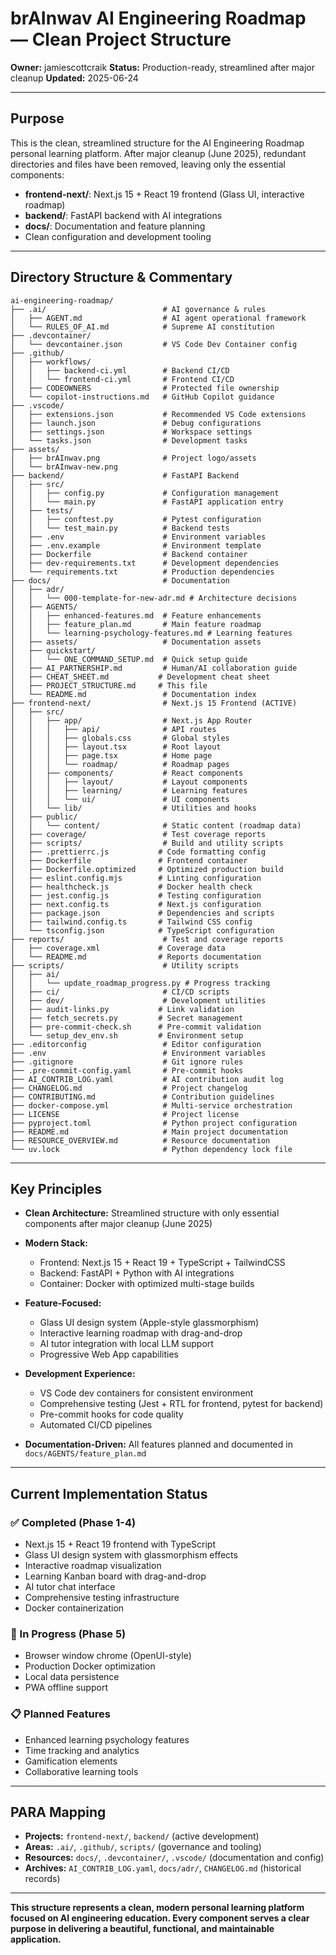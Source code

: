 # brAInwav AI Engineering Roadmap — Clean Project Structure

**Owner:** jamiescottcraik
**Status:** Production-ready, streamlined after major cleanup
**Updated:** 2025-06-24

---

## Purpose

This is the clean, streamlined structure for the AI Engineering Roadmap personal learning platform.
After major cleanup (June 2025), redundant directories and files have been removed, leaving only the essential components:

- **frontend-next/**: Next.js 15 + React 19 frontend (Glass UI, interactive roadmap)
- **backend/**: FastAPI backend with AI integrations
- **docs/**: Documentation and feature planning
- Clean configuration and development tooling

---

## Directory Structure & Commentary

```text
ai-engineering-roadmap/
├── .ai/                          # AI governance & rules
│   ├── AGENT.md                  # AI agent operational framework
│   └── RULES_OF_AI.md            # Supreme AI constitution
├── .devcontainer/
│   └── devcontainer.json         # VS Code Dev Container config
├── .github/
│   ├── workflows/
│   │   ├── backend-ci.yml        # Backend CI/CD
│   │   └── frontend-ci.yml       # Frontend CI/CD
│   ├── CODEOWNERS                # Protected file ownership
│   └── copilot-instructions.md   # GitHub Copilot guidance
├── .vscode/
│   ├── extensions.json           # Recommended VS Code extensions
│   ├── launch.json               # Debug configurations
│   ├── settings.json             # Workspace settings
│   └── tasks.json                # Development tasks
├── assets/
│   ├── brAInwav.png              # Project logo/assets
│   └── brAInwav-new.png
├── backend/                      # FastAPI Backend
│   ├── src/
│   │   ├── config.py             # Configuration management
│   │   └── main.py               # FastAPI application entry
│   ├── tests/
│   │   ├── conftest.py           # Pytest configuration
│   │   └── test_main.py          # Backend tests
│   ├── .env                      # Environment variables
│   ├── .env.example              # Environment template
│   ├── Dockerfile                # Backend container
│   ├── dev-requirements.txt      # Development dependencies
│   └── requirements.txt          # Production dependencies
├── docs/                         # Documentation
│   ├── adr/
│   │   └── 000-template-for-new-adr.md # Architecture decisions
│   ├── AGENTS/
│   │   ├── enhanced-features.md  # Feature enhancements
│   │   ├── feature_plan.md       # Main feature roadmap
│   │   └── learning-psychology-features.md # Learning features
│   ├── assets/                   # Documentation assets
│   ├── quickstart/
│   │   └── ONE_COMMAND_SETUP.md  # Quick setup guide
│   ├── AI_PARTNERSHIP.md         # Human/AI collaboration guide
│   ├── CHEAT_SHEET.md           # Development cheat sheet
│   ├── PROJECT_STRUCTURE.md     # This file
│   └── README.md                 # Documentation index
├── frontend-next/                # Next.js 15 Frontend (ACTIVE)
│   ├── src/
│   │   ├── app/                  # Next.js App Router
│   │   │   ├── api/              # API routes
│   │   │   ├── globals.css       # Global styles
│   │   │   ├── layout.tsx        # Root layout
│   │   │   ├── page.tsx          # Home page
│   │   │   └── roadmap/          # Roadmap pages
│   │   ├── components/           # React components
│   │   │   ├── layout/           # Layout components
│   │   │   ├── learning/         # Learning features
│   │   │   └── ui/               # UI components
│   │   └── lib/                  # Utilities and hooks
│   ├── public/
│   │   └── content/              # Static content (roadmap data)
│   ├── coverage/                 # Test coverage reports
│   ├── scripts/                  # Build and utility scripts
│   ├── .prettierrc.js           # Code formatting config
│   ├── Dockerfile               # Frontend container
│   ├── Dockerfile.optimized     # Optimized production build
│   ├── eslint.config.mjs        # Linting configuration
│   ├── healthcheck.js           # Docker health check
│   ├── jest.config.js           # Testing configuration
│   ├── next.config.ts           # Next.js configuration
│   ├── package.json             # Dependencies and scripts
│   ├── tailwind.config.ts       # Tailwind CSS config
│   └── tsconfig.json            # TypeScript configuration
├── reports/                      # Test and coverage reports
│   ├── coverage.xml             # Coverage data
│   └── README.md                # Reports documentation
├── scripts/                      # Utility scripts
│   ├── ai/
│   │   └── update_roadmap_progress.py # Progress tracking
│   ├── ci/                       # CI/CD scripts
│   ├── dev/                      # Development utilities
│   ├── audit-links.py           # Link validation
│   ├── fetch_secrets.py         # Secret management
│   ├── pre-commit-check.sh      # Pre-commit validation
│   └── setup_dev_env.sh         # Environment setup
├── .editorconfig                 # Editor configuration
├── .env                          # Environment variables
├── .gitignore                    # Git ignore rules
├── .pre-commit-config.yaml       # Pre-commit hooks
├── AI_CONTRIB_LOG.yaml           # AI contribution audit log
├── CHANGELOG.md                  # Project changelog
├── CONTRIBUTING.md               # Contribution guidelines
├── docker-compose.yml            # Multi-service orchestration
├── LICENSE                       # Project license
├── pyproject.toml                # Python project configuration
├── README.md                     # Main project documentation
├── RESOURCE_OVERVIEW.md          # Resource documentation
└── uv.lock                       # Python dependency lock file
```

---

## Key Principles

- **Clean Architecture:**
  Streamlined structure with only essential components after major cleanup (June 2025)

- **Modern Stack:**
  - Frontend: Next.js 15 + React 19 + TypeScript + TailwindCSS
  - Backend: FastAPI + Python with AI integrations
  - Container: Docker with optimized multi-stage builds

- **Feature-Focused:**
  - Glass UI design system (Apple-style glassmorphism)
  - Interactive learning roadmap with drag-and-drop
  - AI tutor integration with local LLM support
  - Progressive Web App capabilities

- **Development Experience:**
  - VS Code dev containers for consistent environment
  - Comprehensive testing (Jest + RTL for frontend, pytest for backend)
  - Pre-commit hooks for code quality
  - Automated CI/CD pipelines

- **Documentation-Driven:**
  All features planned and documented in `docs/AGENTS/feature_plan.md`

---

## Current Implementation Status

### ✅ Completed (Phase 1-4)

- Next.js 15 + React 19 frontend with TypeScript
- Glass UI design system with glassmorphism effects
- Interactive roadmap visualization
- Learning Kanban board with drag-and-drop
- AI tutor chat interface
- Comprehensive testing infrastructure
- Docker containerization

### 🚀 In Progress (Phase 5)

- Browser window chrome (OpenUI-style)
- Production Docker optimization
- Local data persistence
- PWA offline support

### 📋 Planned Features

- Enhanced learning psychology features
- Time tracking and analytics
- Gamification elements
- Collaborative learning tools

---

## PARA Mapping

- **Projects:** `frontend-next/`, `backend/` (active development)
- **Areas:** `.ai/`, `.github/`, `scripts/` (governance and tooling)
- **Resources:** `docs/`, `.devcontainer/`, `.vscode/` (documentation and config)
- **Archives:** `AI_CONTRIB_LOG.yaml`, `docs/adr/`, `CHANGELOG.md` (historical records)

---

**This structure represents a clean, modern personal learning platform focused on AI engineering education. Every component serves a clear purpose in delivering a beautiful, functional, and maintainable application.**

